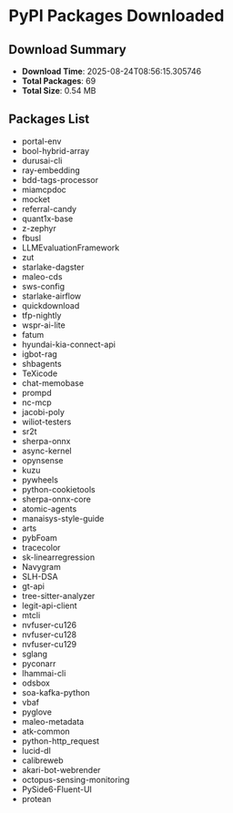 # PyPI Packages Downloaded

## Download Summary
- **Download Time**: 2025-08-24T08:56:15.305746
- **Total Packages**: 69
- **Total Size**: 0.54 MB

## Packages List
- portal-env
- bool-hybrid-array
- durusai-cli
- ray-embedding
- bdd-tags-processor
- miamcpdoc
- mocket
- referral-candy
- quant1x-base
- z-zephyr
- fbusl
- LLMEvaluationFramework
- zut
- starlake-dagster
- maleo-cds
- sws-config
- starlake-airflow
- quickdownload
- tfp-nightly
- wspr-ai-lite
- fatum
- hyundai-kia-connect-api
- igbot-rag
- shbagents
- TeXicode
- chat-memobase
- prompd
- nc-mcp
- jacobi-poly
- wiliot-testers
- sr2t
- sherpa-onnx
- async-kernel
- opynsense
- kuzu
- pywheels
- python-cookietools
- sherpa-onnx-core
- atomic-agents
- manaisys-style-guide
- arts
- pybFoam
- tracecolor
- sk-linearregression
- Navygram
- SLH-DSA
- gt-api
- tree-sitter-analyzer
- legit-api-client
- mtcli
- nvfuser-cu126
- nvfuser-cu128
- nvfuser-cu129
- sglang
- pyconarr
- lhammai-cli
- odsbox
- soa-kafka-python
- vbaf
- pyglove
- maleo-metadata
- atk-common
- python-http_request
- lucid-dl
- calibreweb
- akari-bot-webrender
- octopus-sensing-monitoring
- PySide6-Fluent-UI
- protean

